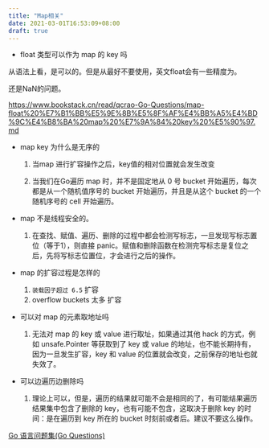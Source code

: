 ```yaml
---
title: "Map相关"
date: 2021-03-01T16:53:09+08:00
draft: true
---
```


- float 类型可以作为 map 的 key 吗

从语法上看，是可以的。但是从最好不要使用，英文float会有一些精度为。

还是NaN的问题。

https://www.bookstack.cn/read/qcrao-Go-Questions/map-float%20%E7%B1%BB%E5%9E%8B%E5%8F%AF%E4%BB%A5%E4%BD%9C%E4%B8%BA%20map%20%E7%9A%84%20key%20%E5%90%97.md

- map key 为什么是无序的

  1. 当map 进行扩容操作之后，key值的相对位置就会发生改变

  2. 当我们在Go遍历 map 时，并不是固定地从 0 号 bucket 开始遍历，每次都是从一个随机值序号的 bucket 开始遍历，并且是从这个 bucket 的一个随机序号的 cell 开始遍历。

- map 不是线程安全的。

  1. 在查找、赋值、遍历、删除的过程中都会检测写标志，一旦发现写标志置位（等于1），则直接 panic。赋值和删除函数在检测完写标志是复位之后，先将写标志位置位，才会进行之后的操作。
- map 的扩容过程是怎样的

  1. `装载因子超过 6.5`  扩容
  2. overflow buckets 太多 扩容
- 可以对 map 的元素取地址吗
  1. 无法对 map 的 key 或 value 进行取址，如果通过其他 hack 的方式，例如 unsafe.Pointer 等获取到了 key 或 value 的地址，也不能长期持有，因为一旦发生扩容，key 和 value 的位置就会改变，之前保存的地址也就失效了。

- 可以边遍历边删除吗
  1. 理论上可以，但是，遍历的结果就可能不会是相同的了，有可能结果遍历结果集中包含了删除的 key，也有可能不包含，这取决于删除 key 的时间：是在遍历到 key 所在的 bucket 时刻前或者后。建议不要这么操作。



[Go 语言问题集(Go Questions)](https://www.bookstack.cn/books/qcrao-Go-Questions)

